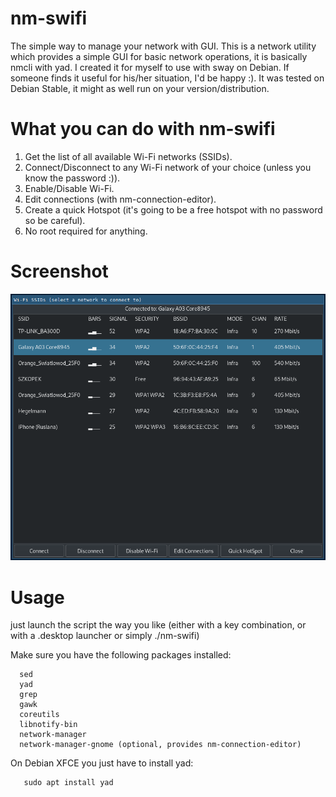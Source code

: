 # nm-swifi
The simple way to manage your network with GUI.
This is a network utility which provides a simple GUI for basic network operations, it is basically nmcli with yad.
I created it for myself to use with sway on Debian. If someone finds it useful for his/her situation, I'd be happy :).
It was tested on Debian Stable, it might as well run on your version/distribution.

# What you can do with nm-swifi
   1. Get the list of all available Wi-Fi networks (SSIDs).
   2. Connect/Disconnect to any Wi-Fi network of your choice (unless you know the password :)).
   3. Enable/Disable Wi-Fi.
   4. Edit connections (with nm-connection-editor).
   5. Create a quick Hotspot (it's going to be a free hotspot with no password so be careful).
   6. No root required for anything.

# Screenshot
![Alt text](https://github.com/DiogenesVX/nm-swifi/blob/main/nm-swifi.png)

# Usage
  just launch the script the way you like (either with a key combination, or with a .desktop launcher or simply ./nm-swifi)
  
 Make sure you have the following packages installed:
 
      sed
      yad
      grep
      gawk
      coreutils
      libnotify-bin
      network-manager
      network-manager-gnome (optional, provides nm-connection-editor)

   On Debian XFCE you just have to install yad:
   
       sudo apt install yad
